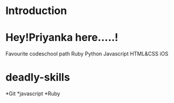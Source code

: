 Introduction
=============
Hey!Priyanka here.....!
================
Favourite codeschool path
Ruby
Python 
Javascript
HTML&CSS
iOS



deadly-skills
=============
*Git
*javascript
*Ruby

